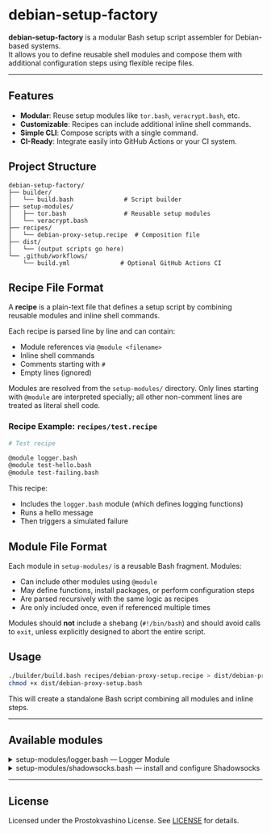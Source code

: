 # debian-setup-factory

**debian-setup-factory** is a modular Bash setup script assembler for Debian-based systems.  
It allows you to define reusable shell modules and compose them with additional configuration steps using flexible recipe files.

---

## Features

- **Modular**: Reuse setup modules like `tor.bash`, `veracrypt.bash`, etc.
- **Customizable**: Recipes can include additional inline shell commands.
- **Simple CLI**: Compose scripts with a single command.
- **CI-Ready**: Integrate easily into GitHub Actions or your CI system.

## Project Structure

```
debian-setup-factory/
├── builder/
│   └── build.bash              # Script builder
├── setup-modules/
│   ├── tor.bash                # Reusable setup modules
│   └── veracrypt.bash
├── recipes/
│   └── debian-proxy-setup.recipe  # Composition file
├── dist/
│   └── (output scripts go here)
└── .github/workflows/
    └── build.yml              # Optional GitHub Actions CI
```

## Recipe File Format

A **recipe** is a plain-text file that defines a setup script by combining reusable modules and inline shell commands.

Each recipe is parsed line by line and can contain:

* Module references via `@module <filename>`
* Inline shell commands
* Comments starting with `#`
* Empty lines (ignored)

Modules are resolved from the `setup-modules/` directory. Only lines starting with `@module` are interpreted specially; all other non-comment lines are treated as literal shell code.

### Recipe Example: `recipes/test.recipe`

```bash
# Test recipe

@module logger.bash
@module test-hello.bash
@module test-failing.bash
```

This recipe:

* Includes the `logger.bash` module (which defines logging functions)
* Runs a hello message
* Then triggers a simulated failure

## Module File Format

Each module in `setup-modules/` is a reusable Bash fragment. Modules:

* Can include other modules using `@module`
* May define functions, install packages, or perform configuration steps
* Are parsed recursively with the same logic as recipes
* Are only included once, even if referenced multiple times

Modules should **not** include a shebang (`#!/bin/bash`) and should avoid calls to `exit`, unless explicitly designed to abort the entire script.

## Usage

```bash
./builder/build.bash recipes/debian-proxy-setup.recipe > dist/debian-proxy-setup.bash
chmod +x dist/debian-proxy-setup.bash
```

This will create a standalone Bash script combining all modules and inline steps.

---

## Available modules

<details>
<summary>setup-modules/logger.bash — Logger Module</summary>

This module defines logging helpers for Bash scripts.

### Functions

- `logger::log "message"` — log info to stdout and syslog
- `logger::err "message"` — log error, print to stderr and exit

Example usage:

```bash
logger::log "Hello"
logger::err "Something went wrong"
```
</details>

<details>
<summary>setup-modules/shadowsocks.bash — install and configure Shadowsocks</summary>

This module installs and configures a basic [Shadowsocks-libev](https://github.com/shadowsocks/shadowsocks-libev) server.

### Description

- Depends on: `logger.bash`
- Installs `openssl`, `jq`, and `shadowsocks-libev`
- Randomly generates a secure password
- Writes JSON config to `/etc/shadowsocks-libev/config.json`
- Starts and enables the systemd service

### Environment variables

You must define the following variables before running this module:

- `SS_METHOD` — encryption method (e.g., `"chacha20-ietf-poly1305"`, `"aes-256-gcm"`)
- `SS_PORT` — integer port number (e.g., `8388`)

These are used by the config generator via `jq`.

### Generated config example

```json
{
  "server": "127.0.0.1",
  "password": "auto-generated-hex",
  "method": "chacha20-ietf-poly1305",
  "mode": "tcp_and_udp",
  "server_port": 8388,
  "timeout": 300
}
```

### Example usage in a recipe

```bash
@module logger.bash
@module shadowsocks.bash
```

Make sure `SS_METHOD` and `SS_PORT` are defined either in the environment or set explicitly in your recipe.

### Notes

- The generated password is stored only in `/etc/shadowsocks-libev/config.json` — save it if you need it elsewhere.
- Fails with `logger::err` if any step cannot be completed.

</details>

---

## License

Licensed under the Prostokvashino License. See [LICENSE](LICENSE) for details.